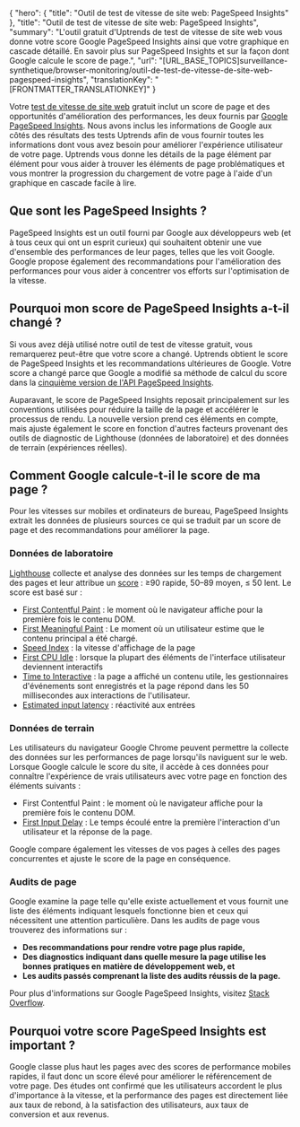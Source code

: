 {
  "hero": {
    "title": "Outil de test de vitesse de site web: PageSpeed Insights"
  },
  "title": "Outil de test de vitesse de site web: PageSpeed Insights",
  "summary": "L'outil gratuit d'Uptrends de test de vitesse de site web  vous donne votre score Google PageSpeed Insights ainsi que votre graphique en cascade détaillé. En savoir plus sur PageSpeed Insights et sur la façon dont Google calcule le score de page.",
  "url": "[URL_BASE_TOPICS]surveillance-synthetique/browser-monitoring/outil-de-test-de-vitesse-de-site-web-pagespeed-insights",
  "translationKey": "[FRONTMATTER_TRANSLATIONKEY]"
}

Votre [test de vitesse de site web]([LINK_URL_1]) gratuit inclut un score de page et des opportunités d'amélioration des performances, les deux fournis par [Google PageSpeed Insights]([LINK_URL_2]). Nous avons inclus les informations de Google aux côtés des résultats des tests Uptrends afin de vous fournir toutes les informations dont vous avez besoin pour améliorer l'expérience utilisateur de votre page. Uptrends vous donne les détails de la page élément par élément pour vous aider à trouver les éléments de page problématiques et vous montrer la progression du chargement de votre page à l'aide d'un graphique en cascade facile à lire.  

## Que sont les PageSpeed Insights ?

PageSpeed Insights est un outil fourni par Google aux développeurs web (et à tous ceux qui ont un esprit curieux) qui souhaitent obtenir une vue d'ensemble des performances de leur pages, telles que les voit Google. Google propose également des recommandations pour l'amélioration des performances pour vous aider à concentrer vos efforts sur l'optimisation de la vitesse.

## Pourquoi mon score de PageSpeed Insights a-t-il changé ?

Si vous avez déjà utilisé notre outil de test de vitesse gratuit, vous remarquerez peut-être que votre score a changé. Uptrends obtient le score de PageSpeed Insights et les recommandations ultérieures de Google. Votre score a changé parce que Google a modifié sa méthode de calcul du score dans la [cinquième version de l'API PageSpeed Insights]([LINK_URL_3]).

Auparavant, le score de PageSpeed Insights reposait principalement sur les conventions utilisées pour réduire la taille de la page et accélérer le processus de rendu. La nouvelle version prend ces éléments en compte, mais ajuste également le score en fonction d'autres facteurs provenant des outils de diagnostic de Lighthouse (données de laboratoire) et des données de terrain (expériences réelles).

## Comment Google calcule-t-il le score de ma page ?

Pour les vitesses sur mobiles et ordinateurs de bureau, PageSpeed Insights extrait les données de plusieurs sources ce qui se traduit par un score de page et des recommandations pour améliorer la page.

### Données de laboratoire

[Lighthouse]([LINK_URL_4]) collecte et analyse des données sur les temps de chargement des pages et leur attribue un [score]([LINK_URL_5]) : ≥90 rapide, 50–89 moyen, ≤ 50 lent. Le score est basé sur :

-   [First Contentful Paint]([LINK_URL_6])  : le moment où le navigateur affiche pour la première fois le contenu DOM.
-   [First Meaningful Paint]([LINK_URL_7]) : Le moment où un utilisateur estime que le contenu principal a été chargé.
-   [Speed Index]([LINK_URL_8]) : la vitesse d'affichage de la page
-   [First CPU Idle]([LINK_URL_9]) : lorsque la plupart des éléments de l'interface utilisateur deviennent interactifs
-   [Time to Interactive]([LINK_URL_10]) : la page a affiché un contenu utile, les gestionnaires d'événements sont enregistrés et la page répond dans les 50 millisecondes aux interactions de l'utilisateur.
-   [Estimated input latency]([LINK_URL_11]) : réactivité aux entrées

### Données de terrain

Les utilisateurs du navigateur Google Chrome peuvent permettre la collecte des données sur les performances de page lorsqu'ils naviguent sur le web. Lorsque Google calcule le score du site, il accède à ces données pour connaître l'expérience de vrais utilisateurs avec votre page en fonction des éléments suivants :

-   First Contentful Paint : le moment où le navigateur affiche pour la première fois le contenu DOM.
-   [First Input Delay]([LINK_URL_12]) : Le temps écoulé entre la première l'interaction d'un utilisateur et la réponse de la page.

Google compare également les vitesses de vos pages à celles des pages concurrentes et ajuste le score de la page en conséquence.

### Audits de page

Google examine la page telle qu'elle existe actuellement et vous fournit une liste des éléments indiquant lesquels fonctionne bien et ceux qui nécessitent une attention particulière. Dans les audits de page vous trouverez des informations sur :

-   **Des recommandations pour rendre votre page plus rapide,**
-   **Des diagnostics indiquant dans quelle mesure la page utilise les bonnes pratiques en matière de développement web, et**
-   **Les audits passés comprenant la liste des audits réussis de la page.**

Pour plus d'informations sur Google PageSpeed Insights, visitez [Stack Overflow]([LINK_URL_13]).

## Pourquoi votre score PageSpeed Insights est important ?

Google classe plus haut les pages avec des scores de performance mobiles rapides,  il faut donc un score élevé pour améliorer le référencement de votre page. Des études ont confirmé que les utilisateurs accordent le plus d'importance à la vitesse, et la performance des pages est directement liée aux taux de rebond, à la satisfaction des utilisateurs, aux taux de conversion et aux revenus.

